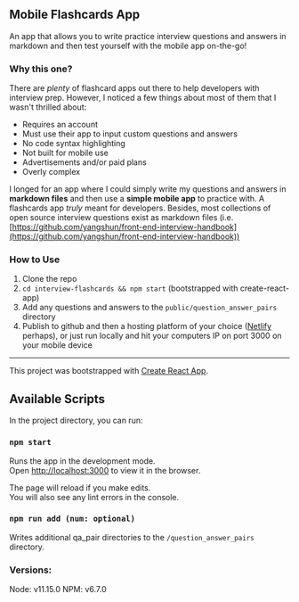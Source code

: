 ## Mobile Flashcards App

An app that allows you to write practice interview questions and answers in markdown and then test yourself with the mobile app on-the-go!

### Why this one?
There are _plenty_ of flashcard apps out there to help developers with interview prep. However, I noticed a few things about most of them that I wasn't thrilled about:

* Requires an account 
* Must use their app to input custom questions and answers
* No code syntax highlighting
* Not built for mobile use
* Advertisements and/or paid plans
* Overly complex

I longed for an app where I could simply write my questions and answers in **markdown files** and then use a **simple mobile app** to practice with. A flashcards app _truly_ meant for developers. Besides, most collections of open source interview questions exist as markdown files (i.e. [https://github.com/yangshun/front-end-interview-handbook](https://github.com/yangshun/front-end-interview-handbook))

### How to Use

1. Clone the repo
2. `cd interview-flashcards && npm start` (bootstrapped with create-react-app) 
3. Add any questions and answers to the `public/question_answer_pairs` directory
4. Publish to github and then a hosting platform of your choice ([Netlify](https://www.netlify.com/) perhaps), or just run locally and hit your computers IP on port 3000 on your mobile device

----

This project was bootstrapped with [Create React App](https://github.com/facebook/create-react-app).

## Available Scripts

In the project directory, you can run:

### `npm start`

Runs the app in the development mode.<br />
Open [http://localhost:3000](http://localhost:3000) to view it in the browser.

The page will reload if you make edits.<br />
You will also see any lint errors in the console.

### `npm run add (num: optional)`

Writes additional qa_pair directories to the `/question_answer_pairs` directory.

### Versions:

Node: v11.15.0
NPM: v6.7.0